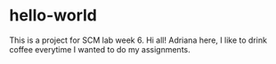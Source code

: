 # hello-world
This is a project for SCM lab week 6.
Hi all!
Adriana here, I like to drink coffee everytime I wanted to do my assignments.
